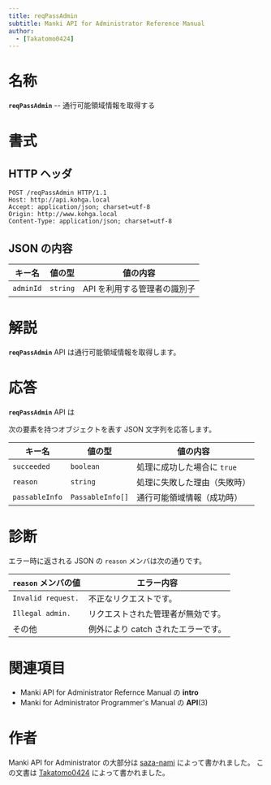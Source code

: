 ```yaml
---
title: reqPassAdmin
subtitle: Manki API for Administrator Reference Manual
author:
  - [Takatomo0424]
---
```


# 名称

**`reqPassAdmin`** -- 通行可能領域情報を取得する

# 書式

## HTTP ヘッダ

```http
POST /reqPassAdmin HTTP/1.1
Host: http://api.kohga.local
Accept: application/json; charset=utf-8
Origin: http://www.kohga.local
Content-Type: application/json; charset=utf-8
```

## JSON の内容

| キー名    | 値の型   | 値の内容                     |
| --------- | -------- | ---------------------------- |
| `adminId` | `string` | API を利用する管理者の識別子 |

# 解説

**`reqPassAdmin`** API は通行可能領域情報を取得します。

# 応答

**`reqPassAdmin`** API は

次の要素を持つオブジェクトを表す JSON 文字列を応答します。

| キー名         | 値の型           | 値の内容                     |
| -------------- | ---------------- | ---------------------------- |
| `succeeded`    | `boolean`        | 処理に成功した場合に `true`  |
| `reason`       | `string`         | 処理に失敗した理由（失敗時） |
| `passableInfo` | `PassableInfo[]` | 通行可能領域情報（成功時）   |

# 診断

エラー時に返される JSON の `reason` メンバは次の通りです。

| `reason` メンバの値 | エラー内容                          |
| ------------------- | ----------------------------------- |
| `Invalid request.`  | 不正なリクエストです。              |
| `Illegal admin.`    | リクエストされた管理者が無効です。  |
| その他              | 例外により catch されたエラーです。 |

# 関連項目

- Manki API for Administrator Refernce Manual の **intro**
- Manki for Administrator Programmer's Manual の **API**(3)

# 作者

Manki API for Administrator の大部分は [saza-nami][saza-nami] によって書かれました。
この文書は [Takatomo0424][takatomo0424] によって書かれました。

[saza-nami]: https://github.com/saza-nami
[takatomo0424]: https://github.com/Takatomo0424
